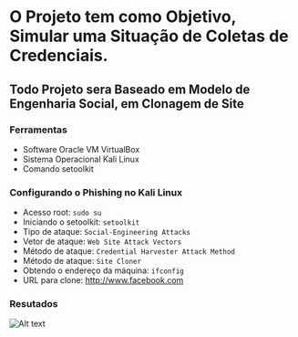 # O Projeto tem como Objetivo, Simular uma Situação de Coletas de Credenciais.
## Todo Projeto sera Baseado em Modelo de Engenharia Social, em Clonagem de Site

### Ferramentas
- Software Oracle VM VirtualBox
- Sistema Operacional Kali Linux
- Comando setoolkit

### Configurando o Phishing no Kali Linux

- Acesso root: ``` sudo su ```
- Iniciando o setoolkit: ``` setoolkit ```
- Tipo de ataque: ``` Social-Engineering Attacks ```
- Vetor de ataque: ``` Web Site Attack Vectors ```
- Método de ataque: ```Credential Harvester Attack Method ```
- Método de ataque: ``` Site Cloner ```
- Obtendo o endereço da máquina: ``` ifconfig ```
- URL para clone: http://www.facebook.com

### Resutados

![Alt text](./passwd.png "Optional title")
